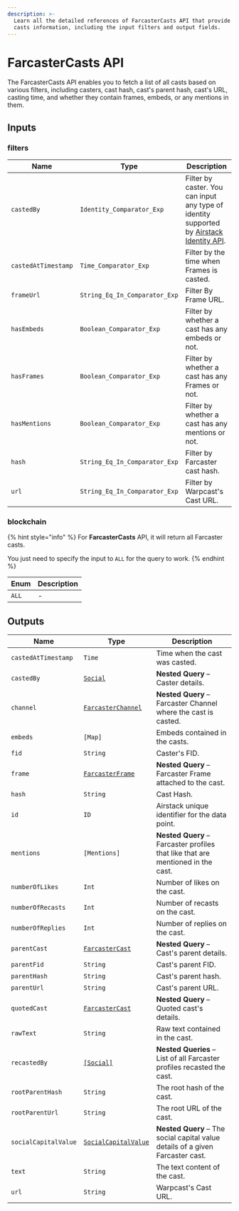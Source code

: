 ```yaml
---
description: >-
  Learn all the detailed references of FarcasterCasts API that provide Farcaster
  casts information, including the input filters and output fields.
---
```


# FarcasterCasts API

The FarcasterCasts API enables you to fetch a list of all casts based on various filters, including casters, cast hash, cast's parent hash, cast's URL, casting time, and whether they contain frames, embeds, or any mentions in them.

## Inputs

### filters

| Name                | Type                          | Description                                                                                                          |
| ------------------- | ----------------------------- | -------------------------------------------------------------------------------------------------------------------- |
| `castedBy`          | `Identity_Comparator_Exp`     | Filter by caster. You can input any type of identity supported by [Airstack Identity API](airstack-identity-api.md). |
| `castedAtTimestamp` | `Time_Comparator_Exp`         | Filter by the time when Frames is casted.                                                                            |
| `frameUrl`          | `String_Eq_In_Comparator_Exp` | Filter By Frame URL.                                                                                                 |
| `hasEmbeds`         | `Boolean_Comparator_Exp`      | Filter by whether a cast has any embeds or not.                                                                      |
| `hasFrames`         | `Boolean_Comparator_Exp`      | Filter by whether a cast has any Frames or not.                                                                      |
| `hasMentions`       | `Boolean_Comparator_Exp`      | Filter by whether a cast has any mentions or not.                                                                    |
| `hash`              | `String_Eq_In_Comparator_Exp` | Filter by Farcaster cast hash.                                                                                       |
| `url`               | `String_Eq_In_Comparator_Exp` | Filter by Warpcast's Cast URL.                                                                                       |

### blockchain

{% hint style="info" %}
For **FarcasterCasts** API, it will return all Farcaster casts.

You just need to specify the input to `ALL` for the query to work.
{% endhint %}

| Enum  | Description |
| ----- | ----------- |
| `ALL` | -           |

## Outputs

| Name                 | Type                                                     | Description                                                                     |
| -------------------- | -------------------------------------------------------- | ------------------------------------------------------------------------------- |
| `castedAtTimestamp`  | `Time`                                                   | Time when the cast was casted.                                                  |
| `castedBy`           | [`Social`](socials-api.md)                               | **Nested Query** – Caster details.                                              |
| `channel`            | [`FarcasterChannel`](farcasterchannels-api.md)           | **Nested Query** – Farcaster Channel where the cast is casted.                  |
| `embeds`             | `[Map]`                                                  | Embeds contained in the casts.                                                  |
| `fid`                | `String`                                                 | Caster's FID.                                                                   |
| `frame`              | [`FarcasterFrame`](../objects/farcasterframe.md)         | **Nested Query** – Farcaster Frame attached to the cast.                        |
| `hash`               | `String`                                                 | Cast Hash.                                                                      |
| `id`                 | `ID`                                                     | Airstack unique identifier for the data point.                                  |
| `mentions`           | `[Mentions]`                                             | **Nested Query** – Farcaster profiles that like that are mentioned in the cast. |
| `numberOfLikes`      | `Int`                                                    | Number of likes on the cast.                                                    |
| `numberOfRecasts`    | `Int`                                                    | Number of recasts on the cast.                                                  |
| `numberOfReplies`    | `Int`                                                    | Number of replies on the cast.                                                  |
| `parentCast`         | [`FarcasterCast`](farcastercasts-api.md)                 | **Nested Query** – Cast's parent details.                                       |
| `parentFid`          | `String`                                                 | Cast's parent FID.                                                              |
| `parentHash`         | `String`                                                 | Cast's parent hash.                                                             |
| `parentUrl`          | `String`                                                 | Cast's parent URL.                                                              |
| `quotedCast`         | [`FarcasterCast`](farcastercasts-api.md)                 | **Nested Query** – Quoted cast's details.                                       |
| `rawText`            | `String`                                                 | Raw text contained in the cast.                                                 |
| `recastedBy`         | [`[Social]`](socials-api.md)                             | **Nested Queries** – List of all Farcaster profiles recasted the cast.          |
| `rootParentHash`     | `String`                                                 | The root hash of the cast.                                                      |
| `rootParentUrl`      | `String`                                                 | The root URL of the cast.                                                       |
| `socialCapitalValue` | [`SocialCapitalValue`](../objects/socialcapitalvalue.md) | **Nested Query** – The social capital value details of a given Farcaster cast.  |
| `text`               | `String`                                                 | The text content of the cast.                                                   |
| `url`                | `String`                                                 | Warpcast's Cast URL.                                                            |
